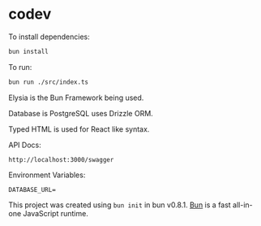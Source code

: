 # codev

To install dependencies:

```bash
bun install
```

To run:

```bash
bun run ./src/index.ts
```

Elysia is the Bun Framework being used.

Database is PostgreSQL uses Drizzle ORM.

Typed HTML is used for React like syntax.

API Docs:

```
http://localhost:3000/swagger
```

Environment Variables:

```
DATABASE_URL=
```

This project was created using `bun init` in bun v0.8.1. [Bun](https://bun.sh) is a fast all-in-one JavaScript runtime.

